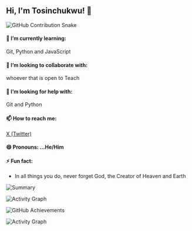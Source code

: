 ## Hi, I'm Tosinchukwu! 👋



<!--
**tosinchukwu/tosinchukwu** is a ✨ _special_ ✨ repository because its `README.md` (this file) appears on your GitHub profile.

Here are some ideas to get you started:

🔭 I’m currently working on ...
💬 Ask me about ... -->




![GitHub Contribution Snake](https://github.com/tosinchukwu/tosinchukwu/blob/output/github-contribution-grid-snake.svg)







#### 🌱 I’m currently learning:

Git, Python and JavaScript

#### 👯 I’m looking to collaborate with:

whoever that is open to Teach

#### 🤔 I’m looking for help with:

Git and Python

#### 📫 How to reach me:
[X (Twitter)](https://x.com/mouseng20)

#### 😄 Pronouns: ...He/Him

#### ⚡ Fun fact:
- In all things you do, never forget God, the Creator of Heaven and Earth


![Summary](https://github-profile-summary-cards.vercel.app/api/cards/profile-details?username=tosinchukwu&theme=radical)


![Activity Graph](https://github-profile-summary-cards.vercel.app/api/cards/stats?username=tosinchukwu&theme=radical)


![GitHub Achievements](https://github-profile-trophy.vercel.app/?username=tosinchukwu&theme=radical)


![Activity Graph](https://github-readme-activity-graph.vercel.app/graph?username=tosinchukwu&theme=react-dark)










